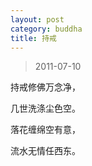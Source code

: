 ```yaml
---
layout: post
category: buddha
title: 持戒
---
```


> 2011-07-10

持戒修佛万念净，

几世洗涤尘色空。

落花缠绵空有意，

流水无情任西东。
